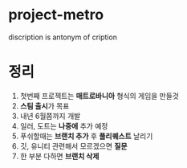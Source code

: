 # project-metro
discription is antonym of cription

# 정리
1. 첫번째 프로젝트는 **매트로바니아** 형식의 게임을 만들것
2. **스팀 출시**가 목표
3. 내년 6월쯤까지 개발
4. 일러, 도트는 **나중에** 추가 예정
5. 푸쉬할때는 **브랜치 추가** 후 **풀리퀘스트** 날리기
6. 깃, 유니티 관련해서 모르겠으면 **질문**
7. 한 부분 다하면 **브랜치 삭제**
